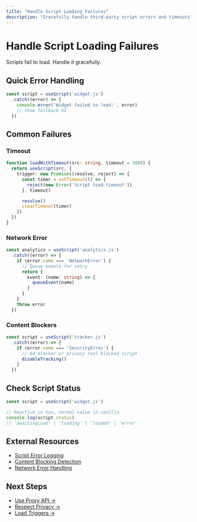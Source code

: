 ```yaml
---
title: "Handle Script Loading Failures"
description: "Gracefully handle third-party script errors and timeouts"
---
```


# Handle Script Loading Failures

Scripts fail to load. Handle it gracefully.

## Quick Error Handling

```ts
const script = useScript('widget.js')
  .catch((error) => {
    console.error('Widget failed to load:', error)
    // Show fallback UI
  })
```

## Common Failures

### Timeout

```ts
function loadWithTimeout(src: string, timeout = 3000) {
  return useScript(src, {
    trigger: new Promise((resolve, reject) => {
      const timer = setTimeout(() => {
        reject(new Error('Script load timeout'))
      }, timeout)

      resolve()
      clearTimeout(timer)
    })
  })
}
```

### Network Error

```ts
const analytics = useScript('analytics.js')
  .catch((error) => {
    if (error.name === 'NetworkError') {
      // Queue events for retry
      return {
        event: (name: string) => {
          queueEvent(name)
        }
      }
    }
    throw error
  })
```

### Content Blockers

```ts
const script = useScript('tracker.js')
  .catch((error) => {
    if (error.name === 'SecurityError') {
      // Ad blocker or privacy tool blocked script
      disableTracking()
    }
  })
```

## Check Script Status

```ts
const script = useScript('widget.js')

// Reactive in Vue, normal value in vanilla
console.log(script.status)
// 'awaitingLoad' | 'loading' | 'loaded' | 'error'
```

## External Resources

- [Script Error Logging](https://developer.mozilla.org/en-US/docs/Web/API/GlobalEventHandlers/onerror)
- [Content Blocking Detection](https://webkit.org/blog/8943/privacy-preserving-ad-click-attribution-for-the-web/)
- [Network Error Handling](https://developer.mozilla.org/en-US/docs/Web/API/NetworkError)

## Next Steps

- [Use Proxy API →](/unhead/scripts/proxy-api)
- [Respect Privacy →](/unhead/scripts/respecting-privacy)
- [Load Triggers →](/unhead/scripts/load-triggers)
